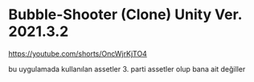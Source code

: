 # Bubble-Shooter (Clone)  Unity Ver. 2021.3.2

https://youtube.com/shorts/OncWjrKjTO4
 
bu uygulamada kullanılan assetler 3. parti assetler olup bana ait değiller
